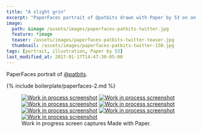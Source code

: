 ```yaml
---
title: "A slight grin"
excerpt: "PaperFaces portrait of @patbits drawn with Paper by 53 on an iPad."
image: 
  path: &image /assets/images/paperfaces-patbits-twitter.jpg 
  feature: *image
  teaser: /assets/images/paperfaces-patbits-twitter-teaser.jpg
  thumbnail: /assets/images/paperfaces-patbits-twitter-150.jpg
tags: [portrait, illustration, Paper by 53]
last_modified_at: 2017-01-17T14:47:30-05:00
---
```


PaperFaces portrait of [@patbits](https://twitter.com/patbits).

{% include boilerplate/paperfaces-2.md %}

<figure class="third">
  <a href="/assets/images/paperfaces-patbits-process-1-lg.jpg"><img src="/assets/images/paperfaces-patbits-process-1-600.jpg" alt="Work in process screenshot"></a>
  <a href="/assets/images/paperfaces-patbits-process-2-lg.jpg"><img src="/assets/images/paperfaces-patbits-process-2-600.jpg" alt="Work in process screenshot"></a>
  <a href="/assets/images/paperfaces-patbits-process-3-lg.jpg"><img src="/assets/images/paperfaces-patbits-process-3-600.jpg" alt="Work in process screenshot"></a>
  <a href="/assets/images/paperfaces-patbits-process-4-lg.jpg"><img src="/assets/images/paperfaces-patbits-process-4-600.jpg" alt="Work in process screenshot"></a>
  <a href="/assets/images/paperfaces-patbits-process-5-lg.jpg"><img src="/assets/images/paperfaces-patbits-process-5-600.jpg" alt="Work in process screenshot"></a>
  <a href="/assets/images/paperfaces-patbits-process-6-lg.jpg"><img src="/assets/images/paperfaces-patbits-process-6-600.jpg" alt="Work in process screenshot"></a>
  <a href="/assets/images/paperfaces-patbits-process-7-lg.jpg"><img src="/assets/images/paperfaces-patbits-process-7-600.jpg" alt="Work in process screenshot"></a>
  <figcaption>Work in progress screen captures Made with Paper.</figcaption>
</figure>
